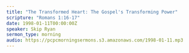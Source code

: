 ```yaml
---
title: "The Transformed Heart: The Gospel's Transforming Power"
scripture: "Romans 1:16-17"
date: 1998-01-11T00:00:00Z
speaker: Skip Ryan
sermon_type: morning
audio: https://pcpcmorningsermons.s3.amazonaws.com/1998-01-11.mp3 
---
```



